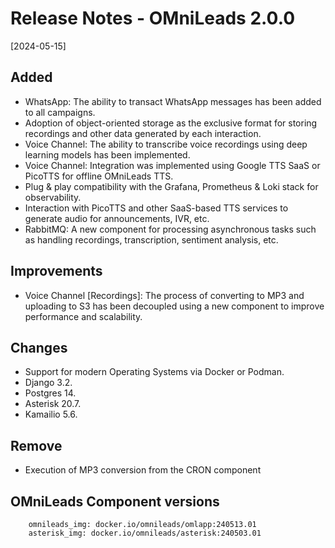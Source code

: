 # Release Notes - OMniLeads 2.0.0

[2024-05-15]

## Added

* WhatsApp: The ability to transact WhatsApp messages has been added to all campaigns.
* Adoption of object-oriented storage as the exclusive format for storing recordings and other data generated by each interaction.
* Voice Channel: The ability to transcribe voice recordings using deep learning models has been implemented.
* Voice Channel: Integration was implemented using Google TTS SaaS or PicoTTS for offline OMniLeads TTS.
* Plug & play compatibility with the Grafana, Prometheus & Loki stack for observability.
* Interaction with PicoTTS and other SaaS-based TTS services to generate audio for announcements, IVR, etc.
* RabbitMQ: A new component for processing asynchronous tasks such as handling recordings, transcription, sentiment analysis, etc.

## Improvements

* Voice Channel [Recordings]: The process of converting to MP3 and uploading to S3 has been decoupled using a new component to improve performance and scalability.

## Changes 

* Support for modern Operating Systems via Docker or Podman.
* Django 3.2.
* Postgres 14.
* Asterisk 20.7.
* Kamailio 5.6.

## Remove

* Execution of MP3 conversion from the CRON component

## OMniLeads Component versions

```
    omnileads_img: docker.io/omnileads/omlapp:240513.01
    asterisk_img: docker.io/omnileads/asterisk:240503.01    
```